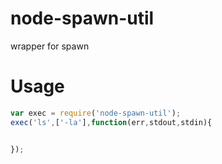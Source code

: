 # node-spawn-util
wrapper for spawn


# Usage
```javascript
var exec = require('node-spawn-util');
exec('ls',['-la'],function(err,stdout,stdin){


});
```
